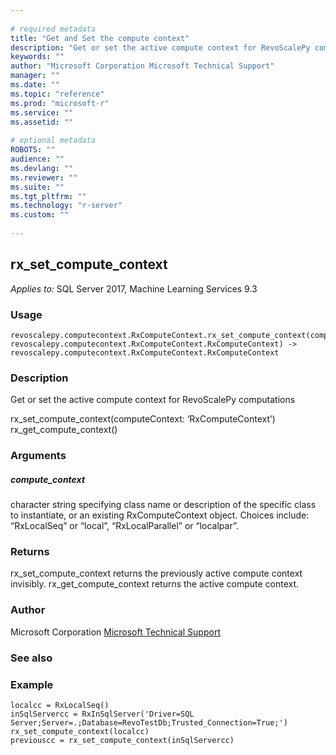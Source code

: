 ```yaml
--- 
 
# required metadata 
title: "Get and Set the compute context" 
description: "Get or set the active compute context for RevoScalePy computationsrx_set_compute_context(computeContext: ‘RxComputeContext’)" 
keywords: "" 
author: "Microsoft Corporation Microsoft Technical Support" 
manager: "" 
ms.date: "" 
ms.topic: "reference" 
ms.prod: "microsoft-r" 
ms.service: "" 
ms.assetid: "" 
 
# optional metadata 
ROBOTS: "" 
audience: "" 
ms.devlang: "" 
ms.reviewer: "" 
ms.suite: "" 
ms.tgt_pltfrm: "" 
ms.technology: "r-server" 
ms.custom: "" 
 
---
```


## rx_set_compute_context


*Applies to:* SQL Server 2017, Machine Learning Services 9.3


### Usage



```
revoscalepy.computecontext.RxComputeContext.rx_set_compute_context(computeContext: revoscalepy.computecontext.RxComputeContext.RxComputeContext) -> revoscalepy.computecontext.RxComputeContext.RxComputeContext
```




### Description

Get or set the active compute context for RevoScalePy computations

rx_set_compute_context(computeContext: ‘RxComputeContext’)
rx_get_compute_context()


### Arguments


##### compute_context

character string specifying class name or description
of the specific class to instantiate, or an existing RxComputeContext object.
Choices include: “RxLocalSeq” or “local”, “RxLocalParallel” or “localpar”.


### Returns

rx_set_compute_context returns the previously active compute context
invisibly. rx_get_compute_context returns the active compute context.


### Author

Microsoft Corporation [Microsoft Technical Support](https://go.microsoft.com/fwlink/?LinkID=698556&clcid=0x409.md)


### See also


### Example



```
localcc = RxLocalSeq()
inSqlServercc = RxInSqlServer('Driver=SQL Server;Server=.;Database=RevoTestDb;Trusted_Connection=True;')
rx_set_compute_context(localcc)
previouscc = rx_set_compute_context(inSqlServercc)
```

